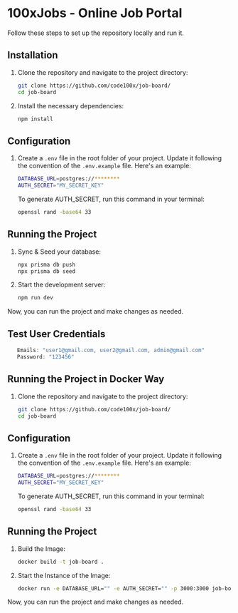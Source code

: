 # 100xJobs - Online Job Portal

Follow these steps to set up the repository locally and run it.

## Installation

1. Clone the repository and navigate to the project directory:

   ```bash
   git clone https://github.com/code100x/job-board/
   cd job-board
   ```

2. Install the necessary dependencies:
   ```bash
   npm install
   ```

## Configuration

1. Create a `.env` file in the root folder of your project. Update it following the convention of the `.env.example` file. Here's an example:

   ```bash
   DATABASE_URL=postgres://********
   AUTH_SECRET="MY_SECRET_KEY"
   ```

   To generate AUTH_SECRET, run this command in your terminal:

   ```bash
   openssl rand -base64 33
   ```

## Running the Project

1. Sync & Seed your database:

    ```bash
    npx prisma db push
    npx prisma db seed
    ```

2. Start the development server:

    ```bash
    npm run dev
    ```

Now, you can run the project and make changes as needed.

## Test User Credentials

   ```js
      Emails: "user1@gmail.com, user2@gmail.com, admin@gmail.com"
      Password: "123456" 
   ```
## Running the Project in Docker Way
1. Clone the repository and navigate to the project directory:

   ```bash
   git clone https://github.com/code100x/job-board/
   cd job-board
   ```

## Configuration

1. Create a `.env` file in the root folder of your project. Update it following the convention of the `.env.example` file. Here's an example:

   ```bash
   DATABASE_URL=postgres://********
   AUTH_SECRET="MY_SECRET_KEY"
   ```

   To generate AUTH_SECRET, run this command in your terminal:

   ```bash
   openssl rand -base64 33
   ```

## Running the Project

1. Build the Image:

    ```bash
   docker build -t job-board .
    ```

2. Start the Instance of the Image:

    ```bash
    docker run -e DATABASE_URL="" -e AUTH_SECRET="" -p 3000:3000 job-board
    ```

Now, you can run the project and make changes as needed.
